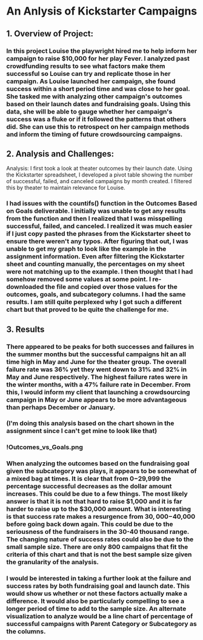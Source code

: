 # An Anlysis of Kickstarter Campaigns

## 1. Overview of Project:

### In this project Louise the playwright hired me to help inform her campaign to raise $10,000 for her play Fever. I analyzed past crowdfunding results to see what factors make them successful so Louise can try and replicate those in her campaign. As Louise launched her campaign, she found success within a short period time and was close to her goal. She tasked me with analyzing other campaign's outcomes based on their launch dates and fundraising goals. Using this data, she will be able to gauge whether her campaign's success was a fluke or if it followed the patterns that others did. She can use this to retrospect on her campaign methods and inform the timing of future crowdsourcing campaigns. 

## 2. Analysis and Challenges:
Analysis: 
I first took a look at theater outcomes by their launch date. Using the Kickstarter spreadsheet, I developed a pivot table showing the number of successful, failed, and canceled campaigns by month created. I filtered this by theater to maintain relevance for Louise.

 ### I had issues with the countifs() function in the Outcomes Based on Goals deliverable. I initially was unable to get any results from the function and then I realized that I was misspelling successful, failed, and canceled. I realized it was much easier if I just copy pasted the phrases from the Kickstarter sheet to ensure there weren't any typos. After figuring that out, I was unable to get my graph to look like the example in the assignment information. Even after filtering the Kickstarter sheet and counting manually, the percentages on my sheet were not matching up to the example. I then thought that I had somehow removed some values at some point. I re-downloaded the file and copied over those values for the outcomes, goals, and subcategory columns. I had the same results. I am still quite perplexed why I got such a different chart but that proved to be quite the challenge for me. 

## 3. Results

 ### There appeared to be peaks for both successes and failures in the summer months but the successful campaigns hit an all time high in May and June for the theater group. The overall failure rate was 36% yet they went down to 31% and 32% in May and June respectively. The highest failure rates were in the winter months, with a 47% failure rate in December. From this, I would inform my client that launching a crowdsourcing campaign in May or June appears to be more advantageous than perhaps December or January. 
 ### (I'm doing this analysis based on the chart shown in the assignment since I can't get mine to look like that)
 ### !Outcomes_vs_Goals.png
 ### When analyzing the outcomes based on the fundraising goal given the subcategory was plays, it appears to be somewhat of a mixed bag at times. It is clear that from $0-$29,999 the percentage successful decreases as the dollar amount increases. This could be due to a few things. The most likely answer is that it is not that hard to raise $1,000 and it is far harder to raise up to the $30,000 amount. What is interesting is that success rate makes a resurgence from $30,000-$40,000 before going back down again. This could be due to the seriousness of the fundraisers in the 30-40 thousand range. The changing nature of success rates could also be due to the small sample size. There are only 800 campaigns that fit the criteria of this chart and that is not the best sample size given the granularity of the analysis.
 ### I would be interested in taking a further look at the failure and success rates by both fundraising goal and launch date. This would show us whether or not these factors actually make a difference. It would also be particularly compelling to see a longer period of time to add to the sample size. An alternate visualization to analyze would be a line chart of percentage of successful campaigns with Parent Category or Subcategory as the columns. 
